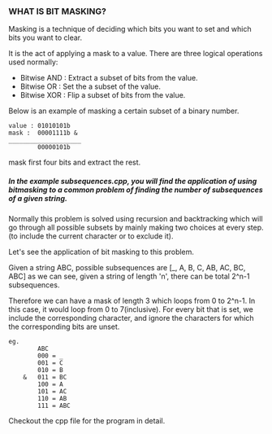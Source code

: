 ### WHAT IS BIT MASKING?

Masking is a technique of deciding which bits you want to set and which bits you want to clear.

It is the act of applying a mask to a value.
There are three logical operations used normally: 

* Bitwise AND : Extract a subset of bits from the value.
* Bitwise OR : Set the a subset of the value.
* Bitwise XOR : Flip a subset of bits from the value.

Below is an example of masking a certain subset of a binary number.

```
value : 01010101b
mask :  00001111b &
____________________
        00000101b
```
mask first four bits and extract the rest.

##### In the example subsequences.cpp, you will find the application of using bitmasking to a common problem of finding the number of subsequences of a given string.

Normally this problem is solved using recursion and backtracking which will go through all possible subsets by mainly making two choices at every step. (to include the current character or to exclude it).

Let's see the application of bit masking to this problem.

Given a string ABC, possible subsequences are [_, A, B, C, AB, AC, BC, ABC]
as we can see, given a string of length 'n', there can be total 2^n-1 subsequences.

Therefore we can have a mask of length 3 which loops from 0 to 2^n-1.
In this case, it would loop from 0 to 7(inclusive).
For every bit that is set, we include the corresponding character, and ignore the characters for which the corresponding bits are unset.
```
eg. 
        ABC
        000 = _
        001 = C
        010 = B
    &   011 = BC
        100 = A
        101 = AC
        110 = AB
        111 = ABC
```
Checkout the cpp file for the program in detail.
